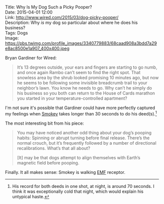 Title: Why Is My Dog Such a Picky Pooper?  
Date: 2015-04-01 12:00  
Link: http://www.wired.com/2015/03/dog-picky-pooper/  
Description: Why *is* my dog so particular about where he does his business?  
Tags: Dogs  
Image: https://pbs.twimg.com/profile_images/3340779883/68caad908a3bdd7a29e8ac8500e1a907_400x400.jpeg  

Bryan Gardiner for Wired:

> It’s 13 degrees outside, your ears and fingers are starting to go numb, and once again Rambo can’t seem to find the right spot. That snowless area by the shrub looked promising 10 minutes ago, but now he seems to be following some invisible breadcrumb trail to your neighbor’s lawn. You know he needs to go. Why can’t he simply do his business so you both can return to the House of Cards marathon you started in your temperature-controlled apartment?

I'm not sure it's possible that Gardiner could have more perfectly captured my feelings when [Smokey][twitter] takes longer than 30 seconds to do his deed(s).[^sm]

The most interesting bit from his piece:

> You may have noticed another odd thing about your dog’s pooping habits: Spinning or abrupt turning before final release. There’s the normal crouch, but it’s frequently followed by a number of directional recalibrations. What’s that all about?
>
> [It] may be that dogs attempt to align themselves with Earth’s magnetic field before pooping. 

Finally. It all makes sense: Smokey is walking [EMF][wikipedia] receptor.

[^sm]: His record for both deeds in one shot, at night, is around 70 seconds. I think it was exceptionally cold that night, which would explain his untypical haste. 

[twitter]: http://twitter.com/smokeythedingo "Smokey on Twitter"
[wikipedia]: http://en.wikipedia.org/wiki/Electromagnetic_field "Wikipedia: Electromagnetic field"